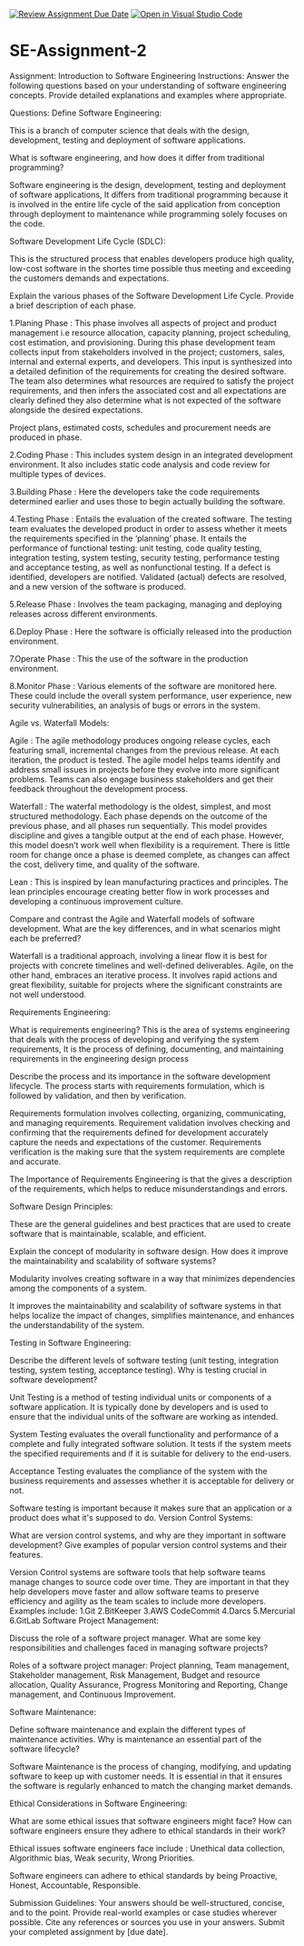 [![Review Assignment Due Date](https://classroom.github.com/assets/deadline-readme-button-22041afd0340ce965d47ae6ef1cefeee28c7c493a6346c4f15d667ab976d596c.svg)](https://classroom.github.com/a/-ucQIGTc)
[![Open in Visual Studio Code](https://classroom.github.com/assets/open-in-vscode-2e0aaae1b6195c2367325f4f02e2d04e9abb55f0b24a779b69b11b9e10269abc.svg)](https://classroom.github.com/online_ide?assignment_repo_id=15321902&assignment_repo_type=AssignmentRepo)
# SE-Assignment-2
Assignment: Introduction to Software Engineering Instructions: Answer the following questions based on your understanding of software engineering concepts. Provide detailed explanations and examples where appropriate.

Questions: Define Software Engineering:

This is a branch of computer science that deals with the design, development, testing and deployment of software applications.

What is software engineering, and how does it differ from traditional programming?

Software engineering is the design, development, testing and deployment of software applications, It differs from traditional programming because it is involved in the entire life cycle of the said application from conception through deployment to maintenance while programming solely focuses on the code.

Software Development Life Cycle (SDLC):

This is the structured process that enables developers produce high quality, low-cost software in the shortes time possible thus meeting and exceeding the customers demands and expectations.

Explain the various phases of the Software Development Life Cycle. Provide a brief description of each phase.

1.Planing Phase : This phase involves all aspects of project and product management i.e resource allocation, capacity planning, project scheduling, cost estimation, and provisioning. During this phase development team collects input from stakeholders involved in the project; customers, sales, internal and external experts, and developers. This input is synthesized into a detailed definition of the requirements for creating the desired software. The team also determines what resources are required to satisfy the project requirements, and then infers the associated cost and all expectations are clearly defined they also determine what is not expected of the software alongside the desired expectations.

Project plans, estimated costs, schedules and procurement needs are produced in phase.

2.Coding Phase : This includes system design in an integrated development environment. It also includes static code analysis and code review for multiple types of devices.

3.Building Phase : Here the developers take the code requirements determined earlier and uses those to begin actually building the software.

4.Testing Phase : Entails the evaluation of the created software. The testing team evaluates the developed product in order to assess whether it meets the requirements specified in the ‘planning’ phase. It entails the performance of functional testing: unit testing, code quality testing, integration testing, system testing, security testing, performance testing and acceptance testing, as well as nonfunctional testing. If a defect is identified, developers are notified. Validated (actual) defects are resolved, and a new version of the software is produced.

5.Release Phase : Involves the team packaging, managing and deploying releases across different environments.

6.Deploy Phase : Here the software is officially released into the production environment.

7.Operate Phase : This the use of the software in the production environment.

8.Monitor Phase : Various elements of the software are monitored here. These could include the overall system performance, user experience, new security vulnerabilities, an analysis of bugs or errors in the system.

Agile vs. Waterfall Models:

Agile : The agile methodology produces ongoing release cycles, each featuring small, incremental changes from the previous release. At each iteration, the product is tested. The agile model helps teams identify and address small issues in projects before they evolve into more significant problems. Teams can also engage business stakeholders and get their feedback throughout the development process.

Waterfall : The waterfal methodology is the oldest, simplest, and most structured methodology. Each phase depends on the outcome of the previous phase, and all phases run sequentially. This model provides discipline and gives a tangible output at the end of each phase. However, this model doesn’t work well when flexibility is a requirement. There is little room for change once a phase is deemed complete, as changes can affect the cost, delivery time, and quality of the software.

Lean : This is inspired by lean manufacturing practices and principles. The lean principles encourage creating better flow in work processes and developing a continuous improvement culture.

Compare and contrast the Agile and Waterfall models of software development. What are the key differences, and in what scenarios might each be preferred?

Waterfall is a traditional approach, involving a linear flow it is best for projects with concrete timelines and well-defined deliverables. Agile, on the other hand, embraces an iterative process. It involves rapid actions and great flexibility, suitable for projects where the significant constraints are not well understood.

Requirements Engineering:

What is requirements engineering? This is the area of systems engineering that deals with the process of developing and verifying the system requirements, It is the process of defining, documenting, and maintaining requirements in the engineering design process

Describe the process and its importance in the software development lifecycle. The process starts with requirements formulation, which is followed by validation, and then by verification.

Requirements formulation involves collecting, organizing, communicating, and managing requirements. Requirement validation involves checking and confirming that the requirements defined for development accurately capture the needs and expectations of the customer. Requirements verification is the making sure that the system requirements are complete and accurate.

The Importance of Requirements Engineering is that the gives a description of the requirements, which helps to reduce misunderstandings and errors.

Software Design Principles:

These are the general guidelines and best practices that are used to create software that is maintainable, scalable, and efficient.

Explain the concept of modularity in software design. How does it improve the maintainability and scalability of software systems?

Modularity involves creating software in a way that minimizes dependencies among the components of a system.

It improves the maintainability and scalability of software systems in that helps localize the impact of changes, simplifies maintenance, and enhances the understandability of the system.

Testing in Software Engineering:

Describe the different levels of software testing (unit testing, integration testing, system testing, acceptance testing). Why is testing crucial in software development?

Unit Testing is a method of testing individual units or components of a software application. It is typically done by developers and is used to ensure that the individual units of the software are working as intended.

System Testing evaluates the overall functionality and performance of a complete and fully integrated software solution. It tests if the system meets the specified requirements and if it is suitable for delivery to the end-users.

Acceptance Testing evaluates the compliance of the system with the business requirements and assesses whether it is acceptable for delivery or not.

Software testing is important because it makes sure that an application or a product does what it's supposed to do. Version Control Systems:

What are version control systems, and why are they important in software development? Give examples of popular version control systems and their features.

Version Control systems are software tools that help software teams manage changes to source code over time. They are important in that they help developers move faster and allow software teams to preserve efficiency and agility as the team scales to include more developers. Examples include: 1.Git 2.BitKeeper 3.AWS CodeCommit 4.Darcs 5.Mercurial 6.GitLab Software Project Management:

Discuss the role of a software project manager. What are some key responsibilities and challenges faced in managing software projects?

Roles of a software project manager: Project planning, Team management, Stakeholder management, Risk Management, Budget and resource allocation, Quality Assurance, Progress Monitoring and Reporting, Change management, and Continuous Improvement.

Software Maintenance:

Define software maintenance and explain the different types of maintenance activities. Why is maintenance an essential part of the software lifecycle?

Software Maintenance is the process of changing, modifying, and updating software to keep up with customer needs. It is essential in that it ensures the software is regularly enhanced to match the changing market demands.

Ethical Considerations in Software Engineering:

What are some ethical issues that software engineers might face? How can software engineers ensure they adhere to ethical standards in their work?

Ethical issues software engineers face include : Unethical data collection, Algorithmic bias, Weak security, Wrong Priorities.

Software engineers can adhere to ethical standards by being Proactive, Honest, Accountable, Responsible.

Submission Guidelines: Your answers should be well-structured, concise, and to the point. Provide real-world examples or case studies wherever possible. Cite any references or sources you use in your answers. Submit your completed assignment by [due date].
